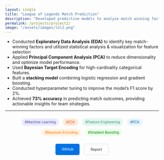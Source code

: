 ```yaml
---
layout: single
title: "League of Legends Match Prediction"
description: "Developed predictive models to analyze match winning factors and improve decision making in competitive games."
permalink: /projects/project2/
image: "/assets/images/lol2.png"
---
```

- Conducted **Exploratory Data Analysis (EDA)** to identify key match-winning factors and utilized statistical analysis & visualization for feature selection
- Applied **Principal Component Analysis (PCA)** to reduce dimensionality and optimize model performance.
- Used **Bayesian Target Encoding** for high-cardinality categorical features.
- Built a **stacking model** combining logistic regression and gradient boosting.
- Conducted hyperparameter tuning to improve the model’s F1 score by 2%.  
- Achieved **73% accuracy** in predicting match outcomes, providing actionable insights for team strategies. 


---

<div style="margin: 20px 0; text-align: center;">
  <!-- Hashtags -->
  <div style="margin-bottom: 20px;">
    <span style="background-color: #eaeaff; color: #4a47a3; font-size: 0.8em; padding: 5px 10px; border-radius: 20px; margin: 5px; display: inline-block;">#Machine Learning</span>
    <span style="background-color: #ffe7d6; color: #d4672b; font-size: 0.8em; padding: 5px 10px; border-radius: 20px; margin: 5px; display: inline-block;">#EDA</span>
    <span style="background-color: #e1f6f0; color: #3c9272; font-size: 0.8em; padding: 5px 10px; border-radius: 20px; margin: 5px; display: inline-block;">#Feature Engineering</span>
    <span style="background-color: #e7f3ff; color: #005b9f; font-size: 0.8em; padding: 5px 10px; border-radius: 20px; margin: 5px; display: inline-block;">#PCA</span>
    <span style="background-color: #fff3e0; color: #ff6f00; font-size: 0.8em; padding: 5px 10px; border-radius: 20px; margin: 5px; display: inline-block;">#Bayesian Encoding</span>
    <span style="background-color: #e9ffe9; color: #007f00; font-size: 0.8em; padding: 5px 10px; border-radius: 20px; margin: 5px; display: inline-block;">#Gradient Boosting</span>
  </div>

  <!-- Buttons -->
  <div style="display: flex; gap: 15px; justify-content: center; margin-top: 15px;">
    <a href="https://github.com/yourusername/lol-prediction" target="_blank" style="text-decoration: none; color: white; background-color: #0073e6; padding: 10px 20px; border-radius: 5px; font-size: 0.85em;">GitHub</a>
    <a href="https://bytina923.github.io/League-of-Legends-Result-Analysis-2024/#0" target="_blank" style="text-decoration: none; color: #333; border: 1px solid #ddd; padding: 10px 20px; border-radius: 5px; font-size: 0.85em;">Report</a>
  </div>
</div>